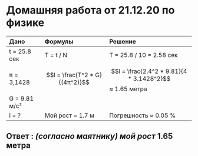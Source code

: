 # Домашняя работа от 21.12.20 по физике

Дано          | Формулы | Решение
:-------------|:--------|:---
t = 25.8 сек  | T = t / N | T = 25.8 / 10 = 2.58 сек
π = 3,1428    | $$l = \frac{T^2 * G}{(4π^2)}$$ | $$l = \frac{2.4^2 * 9.81}{4 * 3.1428^2}$$ ≈ 1.65 метра
G = 9.81 м/с² | 
l = ?         | Мой рост = 1.7 м |Погрешность ≈ 0.05 %

## Ответ : *(согласно маятнику) мой рост* **1.65 метра**